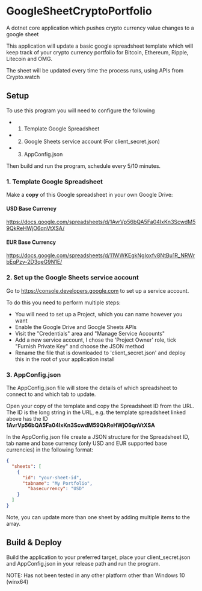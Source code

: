 # GoogleSheetCryptoPortfolio
A dotnet core application which pushes crypto currency value changes to a google sheet

This application will update a basic google spreadsheet template which will keep track of your crypto currency portfolio for Bitcoin, Ethereum, Ripple, Litecoin and OMG.

The sheet will be updated every time the process runs, using APIs from Crypto.watch

## Setup
To use this program you will need to configure the following
 - 1. Template Google Spreadsheet
 - 2. Google Sheets service account (For client_secret.json)
 - 3. AppConfig.json

Then build and run the program, schedule every 5/10 minutes.

### 1. Template Google Spreadsheet
Make a **copy** of this Google spreadsheet in your own Google Drive: 
#### USD Base Currency
https://docs.google.com/spreadsheets/d/1AvrVp56bQA5Fa04IxKn3ScwdM59QkReHWjO6qnVtXSA/
#### EUR Base Currency
https://docs.google.com/spreadsheets/d/11WWKEgkNgIoxfv8NtBu1R_NRWrbEqPzv-2D3qeG9N1E/

### 2. Set up the Google Sheets service account
Go to https://console.developers.google.com to set up a service account. 

To do this you need to perform multiple steps:
 - You will need to set up a Project, which you can name however you want
 - Enable the Google Drive and Google Sheets APIs
 - Visit the "Credentials" area and "Manage Service Accounts"
 - Add a new service account, I chose the 'Project Owner' role, tick "Furnish Private Key" and choose the JSON method
 - Rename the file that is downloaded to 'client_secret.json' and deploy this in the root of your application install
 
### 3. AppConfig.json
The AppConfig.json file will store the details of which spreadsheet to connect to and which tab to update. 

Open your copy of the template and copy the Spreadsheet ID from the URL.  The ID is the long string in the URL, e.g. the template spreadsheet linked above has the ID **1AvrVp56bQA5Fa04IxKn3ScwdM59QkReHWjO6qnVtXSA**

In the AppConfig.json file create a JSON structure for the Spreadsheet ID, tab name and base currency (only USD and EUR supported base currencies) in the following format:

```json
{
  "sheets": [
    {
      "id": "your-sheet-id",
      "tabname": "My Portfolio",
	    "basecurrency": "USD"
    }
  ]
}
```

Note, you can update more than one sheet by adding multiple items to the array.

## Build & Deploy
Build the application to your preferred target, place your client_secret.json and AppConfig.json in your release path and run the program.

NOTE: Has not been tested in any other platform other than Windows 10 (winx64)
